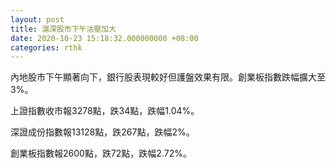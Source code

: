 ```yaml
---
layout: post
title: 滬深股市下午沽壓加大
date: 2020-10-23 15:18:32.000000000 +08:00
categories: rthk
---
```


內地股市下午顯著向下，銀行股表現較好但護盤效果有限。創業板指數跌幅擴大至3%。

上證指數收市報3278點，跌34點，跌幅1.04%。

深證成份指數報13128點，跌267點，跌幅2%。

創業板指數報2600點，跌72點，跌幅2.72%。
